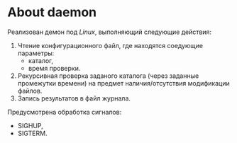# About daemon

Реализован демон под *Linux*, выполняющий следующие действия:
1. Чтение конфигурационного файл, где находятся соедующие параметры:
   - каталог,
   - время проверки.
2. Рекурсивная проверка заданого каталога (через заданные промежутки времени) на предмет наличия/отсутствия модификации файлов.
3. Запись результатов в файл журнала.

Предусмотрена обработка сигналов: 
- SIGHUP,
- SIGTERM.
